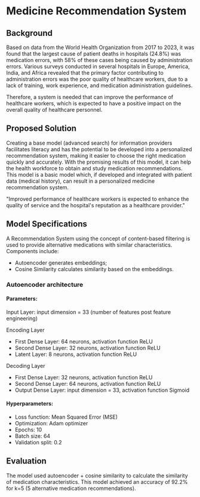 # Medicine Recommendation System
## Background
Based on data from the World Health Organization from 2017 to 2023, it was found that the largest cause of patient deaths in hospitals (24.8%) was medication errors, with 58% of these cases being caused by administration errors. Various surveys conducted in several hospitals in Europe, America, India, and Africa revealed that the primary factor contributing to administration errors was the poor quality of healthcare workers, due to a lack of training, work experience, and medication administration guidelines.

Therefore, a system is needed that can improve the performance of healthcare workers, which is expected to have a positive impact on the overall quality of healthcare personnel.

## Proposed Solution
Creating a base model (advanced search) for information providers facilitates literacy and has the potential to be developed into a personalized recommendation system, making it easier to choose the right medication quickly and accurately. With the promising results of this model, it can help the health workforce to obtain and study medication recommendations. This model is a basic model which, if developed and integrated with patient data (medical history), can result in a personalized medicine recommendation system.

"Improved performance of healthcare workers is expected to enhance the quality of service and the hospital's reputation as a healthcare provider."

## Model Specifications
A Recommendation System using the concept of content-based filtering is used to provide alternative medications with similar characteristics. Components include:
- Autoencoder generates embeddings;
- Cosine Similarity calculates similarity based on the embeddings.

### Autoencoder architecture
#### Parameters:

Input Layer: input dimension = 33 (number of features post feature engineering)

Encoding Layer

- First Dense Layer: 64 neurons, activation function ReLU
- Second Dense Layer: 32 neurons, activation function ReLU
- Latent Layer: 8 neurons, activation function ReLU

Decoding Layer

- First Dense Layer: 32 neurons, activation function ReLU
- Second Dense Layer: 64 neurons, activation function ReLU
- Output Dense Layer: input dimension = 33, activation function Sigmoid

#### Hyperparameters:
- Loss function: Mean Squared Error (MSE)
- Optimization: Adam optimizer
- Epochs: 10
- Batch size: 64
- Validation split: 0.2

## Evaluation
The model used autoencoder + cosine similarity to calculate the similarity of medication characteristics. This model achieved an accuracy of 92.2% for k=5 (5 alternative medication recommendations).
